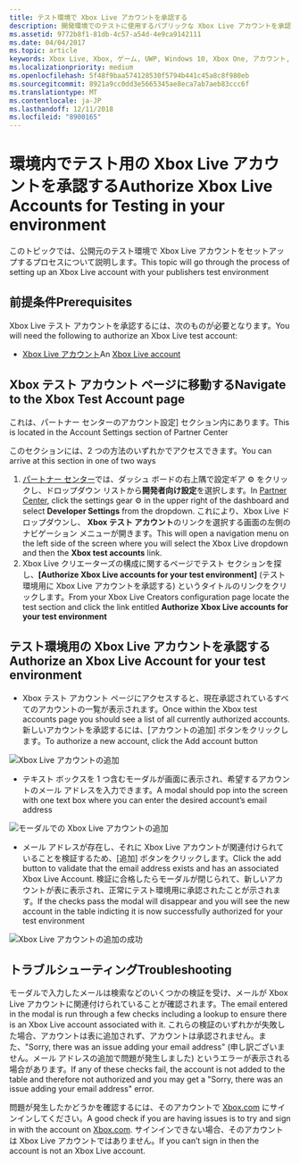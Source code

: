```yaml
---
title: テスト環境で Xbox Live アカウントを承認する
description: 開発環境でのテストに使用するパブリックな Xbox Live アカウントを承認する方法について説明します。
ms.assetid: 9772b8f1-81db-4c57-a54d-4e9ca9142111
ms.date: 04/04/2017
ms.topic: article
keywords: Xbox Live, Xbox, ゲーム, UWP, Windows 10, Xbox One, アカウント, テスト アカウント
ms.localizationpriority: medium
ms.openlocfilehash: 5f48f9baa574128530f5794b441c45a8c8f980eb
ms.sourcegitcommit: 8921a9cc0dd3e5665345ae8eca7ab7aeb83ccc6f
ms.translationtype: MT
ms.contentlocale: ja-JP
ms.lasthandoff: 12/11/2018
ms.locfileid: "8900165"
---
```

# <a name="authorize-xbox-live-accounts-for-testing-in-your-environment"></a><span data-ttu-id="de54c-104">環境内でテスト用の Xbox Live アカウントを承認する</span><span class="sxs-lookup"><span data-stu-id="de54c-104">Authorize Xbox Live Accounts for Testing in your environment</span></span>

<span data-ttu-id="de54c-105">このトピックでは、公開元のテスト環境で Xbox Live アカウントをセットアップするプロセスについて説明します。</span><span class="sxs-lookup"><span data-stu-id="de54c-105">This topic will go through the process of setting up an Xbox Live account with your publishers test environment</span></span>

## <a name="prerequisites"></a><span data-ttu-id="de54c-106">前提条件</span><span class="sxs-lookup"><span data-stu-id="de54c-106">Prerequisites</span></span>

<span data-ttu-id="de54c-107">Xbox Live テスト アカウントを承認するには、次のものが必要となります。</span><span class="sxs-lookup"><span data-stu-id="de54c-107">You will need the following to authorize an Xbox Live test account:</span></span>

* <span data-ttu-id="de54c-108">[Xbox Live アカウント](https://support.xbox.com/browse/my-account/manage-account/Create%20account)</span><span class="sxs-lookup"><span data-stu-id="de54c-108">An [Xbox Live account](https://support.xbox.com/browse/my-account/manage-account/Create%20account)</span></span>

## <a name="navigate-to-the-xbox-test-account-page"></a><span data-ttu-id="de54c-109">Xbox テスト アカウント ページに移動する</span><span class="sxs-lookup"><span data-stu-id="de54c-109">Navigate to the Xbox Test Account page</span></span>

<span data-ttu-id="de54c-110">これは、パートナー センターのアカウント設定] セクション内にあります。</span><span class="sxs-lookup"><span data-stu-id="de54c-110">This is located in the Account Settings section of Partner Center</span></span>

<span data-ttu-id="de54c-111">このセクションには、2 つの方法のいずれかでアクセスできます。</span><span class="sxs-lookup"><span data-stu-id="de54c-111">You can arrive at this section in one of two ways</span></span>

1. <span data-ttu-id="de54c-112">[パートナー センター](https://partner.microsoft.com/dashboard/windows/overview)では、ダッシュ ボードの右上隅で設定ギア ⚙ をクリックし、ドロップダウン リストから**開発者向け設定**を選択します。</span><span class="sxs-lookup"><span data-stu-id="de54c-112">In [Partner Center](https://partner.microsoft.com/dashboard/windows/overview), click the settings gear ⚙️ in the upper right of the dashboard and select **Developer Settings** from the dropdown.</span></span> <span data-ttu-id="de54c-113">これにより、Xbox Live ドロップダウンし、 **Xbox テスト アカウント**のリンクを選択する画面の左側のナビゲーション メニューが開きます。</span><span class="sxs-lookup"><span data-stu-id="de54c-113">This will open a navigation menu on the left side of the screen where you will select the Xbox Live dropdown and then the **Xbox test accounts** link.</span></span>
2. <span data-ttu-id="de54c-114">Xbox Live クリエーターズの構成に関するページでテスト セクションを探し、**[Authorize Xbox Live accounts for your test environment]** (テスト環境用に Xbox Live アカウントを承認する) というタイトルのリンクをクリックします。</span><span class="sxs-lookup"><span data-stu-id="de54c-114">From your Xbox Live Creators configuration page locate the test section and click the link entitled **Authorize Xbox Live accounts for your test environment**</span></span>

## <a name="authorize-an-xbox-live-account-for-your-test-environment"></a><span data-ttu-id="de54c-115">テスト環境用の Xbox Live アカウントを承認する</span><span class="sxs-lookup"><span data-stu-id="de54c-115">Authorize an Xbox Live Account for your test environment</span></span>

* <span data-ttu-id="de54c-116">Xbox テスト アカウント ページにアクセスすると、現在承認されているすべてのアカウントの一覧が表示されます。</span><span class="sxs-lookup"><span data-stu-id="de54c-116">Once within the Xbox test accounts page you should see a list of all currently authorized accounts.</span></span> <span data-ttu-id="de54c-117">新しいアカウントを承認するには、[アカウントの追加] ボタンをクリックします。</span><span class="sxs-lookup"><span data-stu-id="de54c-117">To authorize a new account, click the Add account button</span></span>

![Xbox Live アカウントの追加](../images/creators_udc/add_test_account.png)

* <span data-ttu-id="de54c-119">テキスト ボックスを 1 つ含むモーダルが画面に表示され、希望するアカウントのメール アドレスを入力できます。</span><span class="sxs-lookup"><span data-stu-id="de54c-119">A modal should pop into the screen with one text box where you can enter the desired account’s email address</span></span>

![モーダルでの Xbox Live アカウントの追加](../images/creators_udc/add_test_account_modal.png)

* <span data-ttu-id="de54c-121">メール アドレスが存在し、それに Xbox Live アカウントが関連付けられていることを検証するため、[追加] ボタンをクリックします。</span><span class="sxs-lookup"><span data-stu-id="de54c-121">Click the add button to validate that the email address exists and has an associated Xbox Live Account.</span></span> <span data-ttu-id="de54c-122">検証に合格したらモーダルが閉じられて、新しいアカウントが表に表示され、正常にテスト環境用に承認されたことが示されます。</span><span class="sxs-lookup"><span data-stu-id="de54c-122">If the checks pass the modal will disappear and you will see the new account in the table indicting it is now successfully authorized for your test environment</span></span>

![Xbox Live アカウントの追加の成功](../images/creators_udc/add_test_account_success.png)

## <a name="troubleshooting"></a><span data-ttu-id="de54c-124">トラブルシューティング</span><span class="sxs-lookup"><span data-stu-id="de54c-124">Troubleshooting</span></span>

<span data-ttu-id="de54c-125">モーダルで入力したメールは検索などのいくつかの検証を受け、メールが Xbox Live アカウントに関連付けられていることが確認されます。</span><span class="sxs-lookup"><span data-stu-id="de54c-125">The email entered in the modal is run through a few checks including a lookup to ensure there is an Xbox Live account associated with it.</span></span> <span data-ttu-id="de54c-126">これらの検証のいずれかが失敗した場合、アカウントは表に追加されず、アカウントは承認されません。また、"Sorry, there was an issue adding your email address" (申し訳ございません。メール アドレスの追加で問題が発生しました) というエラーが表示される場合があります。</span><span class="sxs-lookup"><span data-stu-id="de54c-126">If any of these checks fail, the account is not added to the table and therefore not authorized and you may get a "Sorry, there was an issue adding your email address" error.</span></span>

<span data-ttu-id="de54c-127">問題が発生したかどうかを確認するには、そのアカウントで [Xbox.com](http://www.xbox.com/live/) にサインインしてください。</span><span class="sxs-lookup"><span data-stu-id="de54c-127">A good check if you are having issues is to try and sign in with the account on [Xbox.com](http://www.xbox.com/live/).</span></span> <span data-ttu-id="de54c-128">サインインできない場合、そのアカウントは Xbox Live アカウントではありません。</span><span class="sxs-lookup"><span data-stu-id="de54c-128">If you can’t sign in then the account is not an Xbox Live account.</span></span>
